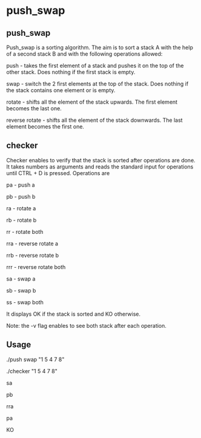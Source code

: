 # push_swap

## push_swap

Push_swap is a sorting algorithm. The aim is to sort a stack A with the help of a second stack B and with the following
operations allowed:

push - takes the first element of a stack and pushes it on the top of the other stack. Does nothing if the first stack is empty.

swap - switch the 2 first elements at the top of the stack. Does nothing if the stack contains one element or is empty.

rotate - shifts all the element of the stack upwards. The first element becomes the last one.

reverse rotate - shifts all the element of the stack downwards. The last element becomes the first one.


## checker
Checker enables to verify that the stack is sorted after operations are done. It takes numbers as arguments and reads the standard input for operations until CTRL + D is pressed. Operations are

pa - push a

pb - push b

ra - rotate a

rb - rotate b

rr - rotate both

rra - reverse rotate a

rrb - reverse rotate b

rrr - reverse rotate both

sa - swap a

sb - swap b

ss - swap both

It displays OK if the stack is sorted and KO otherwise.

Note: the -v flag enables to see both stack after each operation.

## Usage

./push swap "1 5 4 7 8"

./checker "1 5 4 7 8"

sa

pb

rra

pa

KO
